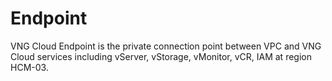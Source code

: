 # Endpoint

VNG Cloud Endpoint is the private connection point between VPC and VNG Cloud services including vServer, vStorage, vMonitor, vCR, IAM at region HCM-03.
